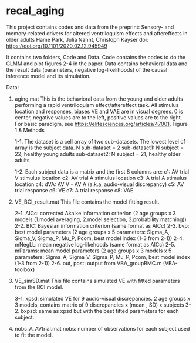 # recal_aging
This project contains codes and data from the preprint:
Sensory- and memory-related drivers for altered ventriloquism effects and aftereffects in older adults
Hame Park, Julia Nannt, Christoph Kayser
doi: https://doi.org/10.1101/2020.02.12.945949

It contains two folders, Code and Data.
Code contains the codes to do the GLMM and plot figures 2-4 in the paper.
Data contains behavioral data and the result data (parameters, negative log-likelihoods) of the causal inference model
and its simulation. 

Data:
1. aging.mat
This is the behavioral data from the young and older adults performing a rapid ventriloquism effect/aftereffect task.
All stimulus location and responses, biases VE and VAE are in visual degrees.
0 is center, negative values are to the left, positive values are to the right.
For basic paradigm, see https://elifesciences.org/articles/47001, Figure 1 & Methods

	1-1. The dataset is a cell array of two sub-datasets.
	The lowest level of array is the subject data.
	N sub-dataset = 2
	sub-dataset1: N subject = 22, healthy young adults
	sub-dataset2: N subject = 21, healthy older adults

	1-2. Each subject data is a matrix and the first 8 columns are:
	c1: AV trial V stimulus location
	c2: AV trial A stimulus location
	c3: A trial A stimulus location
	c4: dVA: AV V - AV A (a.k.a, audio-visual discrepancy)
	c5: AV trial response
	c6: VE
	c7: A trial response
	c8: VAE

2. VE_BCI_result.mat
This file contains the model fitting result.

	2-1. AICc: corrected Akaike information criterion (2 age groups x 3 models (1.model averaging, 2.model selection, 3.probability matching))
	2-2. BIC: Bayesian information criterion (same format as AICc)
	2-3. bvp: best model parameters (2 age groups x 5 parameters: Sigma_A, Sigma_V, Sigma_P, Mu_P, Pcom, best model index (1-3 from 2-1))
	2-4. mNegLL: mean negative log-likehoods (same format as AICc)
	2-5. mParams: mean model parameters (2 age groups x 3 models x 5 parameters: Sigma_A, Sigma_V, Sigma_P, Mu_P, Pcom, best model index (1-3 from 2-1))
	2-6. out, post: output from VBA_groupBMC.m (VBA-toolbox)

3. VE_simSD.mat
This file contains simulated VE with fitted parameters from the BCI model.

	3-1. xpsd: simulated VE for 9 audio-visual discrepancies. 2 age groups x 3 models, contains matrix of 9 discrepancies x (mean , SD) x subjects
	3-2. bxpsd: same as xpsd but with the best fitted parameters for each subject. 

4. nobs_A_AVtrial.mat
nobs: number of observations for each subject used to fit the model. 
